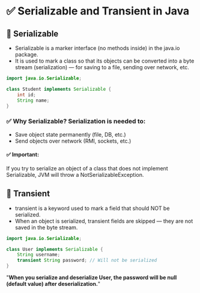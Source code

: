 # ✅ Serializable and Transient in Java
## 🎯 Serializable
- Serializable is a marker interface (no methods inside) in the java.io package.
- It is used to mark a class so that its objects can be converted into a byte stream (serialization) — for saving to a file, sending over network, etc.
```java
import java.io.Serializable;

class Student implements Serializable {
    int id;
    String name;
}
```
### ✅ Why Serializable? Serialization is needed to:
- Save object state permanently (file, DB, etc.)
- Send objects over network (RMI, sockets, etc.)
#### ✅ Important: 
If you try to serialize an object of a class that does not implement Serializable, JVM will throw a NotSerializableException.
## 🎯 Transient
- transient is a keyword used to mark a field that should NOT be serialized.
- When an object is serialized, transient fields are skipped — they are not saved in the byte stream.
```java
import java.io.Serializable;

class User implements Serializable {
    String username;
    transient String password; // Will not be serialized
}
```
"**When you serialize and deserialize User, the password will be null (default value) after deserialization.**"











